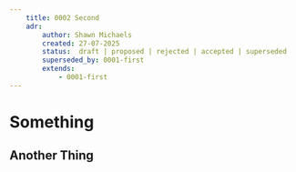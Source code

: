 ```yaml
---
    title: 0002 Second
    adr:
        author: Shawn Michaels
        created: 27-07-2025
        status:  draft | proposed | rejected | accepted | superseded
        superseded_by: 0001-first
        extends:
            - 0001-first
---
```


# Something

## Another Thing